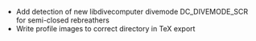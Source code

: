 - Add detection of new libdivecomputer divemode DC_DIVEMODE_SCR for semi-closed rebreathers
- Write profile images to correct directory in TeX export
